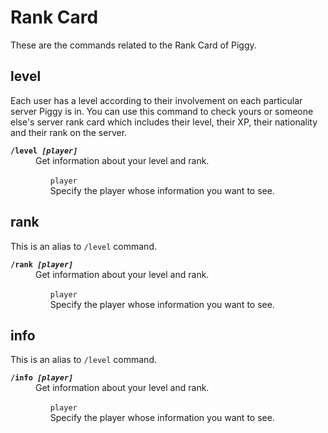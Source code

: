 # Rank Card
These are the commands related to the Rank Card of Piggy.

## level
Each user has a level according to their involvement on each particular server Piggy is in. You can use this command to check yours or someone else's server rank card which includes their level, their XP, their nationality and their rank on the server.
<dl>
<dt><code><b>/level <i>[player]</i></b></code>
<dd>Get information about your level and rank.
<ul style="list-style-type: none;">
<li><code>player</code><br>
Specify the player whose information you want to see.
</ul>
</dl>

## rank
This is an alias to <code>/level</code> command.
<dl>
<dt><code><b>/rank <i>[player]</i></b></code>
<dd>Get information about your level and rank.
<ul style="list-style-type: none;">
<li><code>player</code><br>
Specify the player whose information you want to see.
</ul>
</dl>

## info
This is an alias to <code>/level</code> command.
<dl>
<dt><code><b>/info <i>[player]</i></b></code>
<dd>Get information about your level and rank.
<ul style="list-style-type: none;">
<li><code>player</code><br>
Specify the player whose information you want to see.
</ul>
</dl>